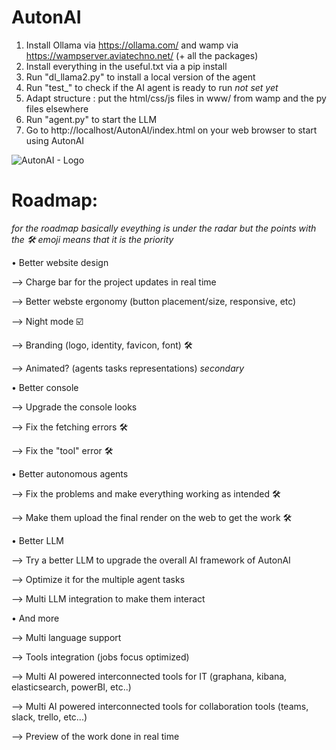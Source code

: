 # AutonAI
1. Install Ollama via https://ollama.com/ and wamp via https://wampserver.aviatechno.net/ (+ all the packages)
2. Install everything in the useful.txt via a pip install
3. Run "dl_llama2.py" to install a local version of the agent
4. Run "test_" to check if the AI agent is ready to run *not set yet*
5. Adapt structure : put the html/css/js files in www/ from wamp and the py files elsewhere
6. Run "agent.py" to start the LLM
7. Go to http://localhost/AutonAI/index.html on your web browser to start using AutonAI

![AutonAI - Logo](https://github.com/user-attachments/assets/a233199c-266d-45dd-be3c-118b1be7495e)

# Roadmap:
*for the roadmap basically eveything is under the radar but the points with the 🛠️ emoji means that it is the priority*

• Better website design

  --> Charge bar for the project updates in real time
  
  --> Better webste ergonomy (button placement/size, responsive, etc)
  
  --> Night mode ☑️
  
  --> Branding (logo, identity, favicon, font) 🛠️
  
  --> Animated? (agents tasks representations) *secondary*
  

• Better console

  --> Upgrade the console looks
  
  --> Fix the fetching errors 🛠️
  
  --> Fix the "tool" error 🛠️
  

• Better autonomous agents

  --> Fix the problems and make everything working as intended 🛠️
  
  --> Make them upload the final render on the web to get the work 🛠️
  

• Better LLM

  --> Try a better LLM to upgrade the overall AI framework of AutonAI
  
  --> Optimize it for the multiple agent tasks

  --> Multi LLM integration to make them interact
  

• And more

--> Multi language support

--> Tools integration (jobs focus optimized)

--> Multi AI powered interconnected tools for IT (graphana, kibana, elasticsearch, powerBI, etc..)

--> Multi AI powered interconnected tools for collaboration tools (teams, slack, trello, etc...)

--> Preview of the work done in real time
